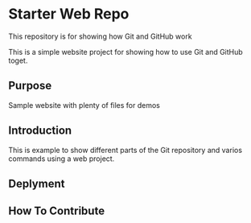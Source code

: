 # Starter Web Repo

This repository is for showing how Git and GitHub work

This is a simple website project for showing how to use Git and GitHub toget.

## Purpose

Sample website with plenty of files for demos

## Introduction

This is example to show different parts of the Git repository and varios commands using a web project.

## Deplyment

## How To Contribute

